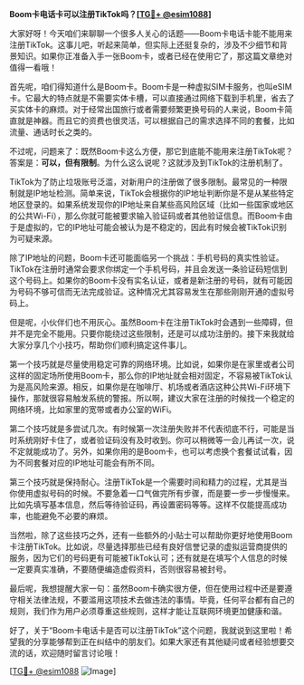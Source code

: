**Boom卡电话卡可以注册TikTok吗？[[TG💪+ @esim1088](https://t.me/s/esim1088)]**

大家好呀！今天咱们来聊聊一个很多人关心的话题——Boom卡电话卡能不能用来注册TikTok。这事儿吧，听起来简单，但实际上还挺复杂的，涉及不少细节和背景知识。如果你正准备入手一张Boom卡，或者已经在使用它了，那这篇文章绝对值得一看哦！

首先呢，咱们得知道什么是Boom卡。Boom卡是一种虚拟SIM卡服务，也叫eSIM卡。它最大的特点就是不需要实体卡槽，可以直接通过网络下载到手机里，省去了买实体卡的麻烦。对于经常出国旅行或者需要频繁更换号码的人来说，Boom卡简直就是神器。而且它的资费也很灵活，可以根据自己的需求选择不同的套餐，比如流量、通话时长之类的。

不过呢，问题来了：既然Boom卡这么方便，那它到底能不能用来注册TikTok呢？答案是：**可以，但有限制**。为什么这么说呢？这就涉及到TikTok的注册机制了。

TikTok为了防止垃圾账号泛滥，对新用户的注册做了很多限制。最常见的一种限制就是IP地址检测。简单来说，TikTok会根据你的IP地址判断你是不是从某些特定地区登录的。如果系统发现你的IP地址来自某些高风险区域（比如一些国家或地区的公共Wi-Fi），那么你就可能被要求输入验证码或者其他验证信息。而Boom卡由于是虚拟的，它的IP地址可能会被认为是不稳定的，因此有时候会被TikTok识别为可疑来源。

除了IP地址的问题，Boom卡还可能面临另一个挑战：手机号码的真实性验证。TikTok在注册时通常会要求你绑定一个手机号码，并且会发送一条验证码短信到这个号码上。如果你的Boom卡没有实名认证，或者是新注册的号码，就有可能因为号码不够可信而无法完成验证。这种情况尤其容易发生在那些刚刚开通的虚拟号码上。

但是呢，小伙伴们也不用灰心。虽然Boom卡在注册TikTok时会遇到一些障碍，但并不是完全不能用。只要你能绕过这些限制，还是可以成功注册的。接下来我就给大家分享几个小技巧，帮助你们顺利搞定这件事儿。

第一个技巧就是尽量使用稳定可靠的网络环境。比如说，如果你是在家里或者公司这样的固定场所使用Boom卡，那么你的IP地址就会相对固定，不容易被TikTok认为是高风险来源。相反，如果你是在咖啡厅、机场或者酒店这种公共Wi-Fi环境下操作，那就很容易触发系统的警报。所以啊，建议大家在注册的时候找一个稳定的网络环境，比如家里的宽带或者办公室的WiFi。

第二个技巧就是多尝试几次。有时候第一次注册失败并不代表彻底不行，可能是当时系统刚好卡住了，或者验证码没有及时收到。你可以稍微等一会儿再试一次，说不定就能成功了。另外，如果你用的是Boom卡，也可以考虑换个套餐试试看，因为不同套餐对应的IP地址可能会有所不同。

第三个技巧就是保持耐心。注册TikTok是一个需要时间和精力的过程，尤其是当你使用虚拟号码的时候。不要急着一口气做完所有步骤，而是要一步一步慢慢来。比如先填写基本信息，然后等待验证码，再设置密码等等。这样不仅能提高成功率，也能避免不必要的麻烦。

当然啦，除了这些技巧之外，还有一些额外的小贴士可以帮助你更好地使用Boom卡注册TikTok。比如说，尽量选择那些已经有良好信誉记录的虚拟运营商提供的服务，因为它们的号码更有可能被TikTok认可；还有就是在填写个人信息的时候一定要真实准确，不要随便编造虚假资料，否则很容易被封号。

最后呢，我想提醒大家一句：虽然Boom卡确实很方便，但在使用过程中还是要遵守相关法律法规，不要滥用这项技术去做违法的事情。毕竟，任何平台都有自己的规则，我们作为用户必须尊重这些规则，这样才能让互联网环境更加健康和谐。

好了，关于“Boom卡电话卡是否可以注册TikTok”这个问题，我就说到这里啦！希望我的分享能够帮到正在纠结中的朋友们。如果大家还有其他疑问或者经验想要交流的话，欢迎随时留言讨论哦！

[[TG💪+ @esim1088](https://t.me/s/esim1088) ![Image](https://i.postimg.cc/4NQfJmqS/Snipaste-2025-05-13-00-14-12.png)]